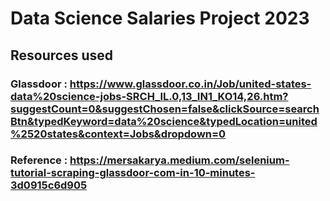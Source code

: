 # Data Science Salaries Project 2023
## Resources used 
### Glassdoor : https://www.glassdoor.co.in/Job/united-states-data%20science-jobs-SRCH_IL.0,13_IN1_KO14,26.htm?suggestCount=0&suggestChosen=false&clickSource=searchBtn&typedKeyword=data%20science&typedLocation=united%2520states&context=Jobs&dropdown=0
### Reference : https://mersakarya.medium.com/selenium-tutorial-scraping-glassdoor-com-in-10-minutes-3d0915c6d905
